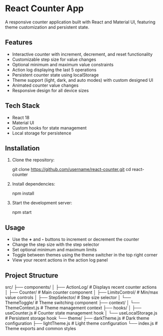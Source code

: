 # React Counter App

A responsive counter application built with React and Material UI, featuring theme customization and persistent state.

## Features

- Interactive counter with increment, decrement, and reset functionality
- Customizable step size for value changes
- Optional minimum and maximum value constraints
- Action log displaying the last 5 operations
- Persistent counter state using localStorage
- Theme support (light, dark, and auto modes) with custom designed UI
- Animated counter value changes
- Responsive design for all device sizes

## Tech Stack

- React 18
- Material UI
- Custom hooks for state management
- Local storage for persistence

## Installation

1. Clone the repository:

   git clone https://github.com/username/react-counter.git
   cd react-counter

2. Install dependencies:

   npm install

3. Start the development server:

   npm start

## Usage

- Use the **+** and **-** buttons to increment or decrement the counter
- Change the step size with the step selector
- Set optional minimum and maximum limits
- Toggle between themes using the theme switcher in the top right corner
- View your recent actions in the action log panel

## Project Structure

src/
├── components/
│   ├── ActionLog/       # Displays recent counter actions
│   ├── Counter/         # Main counter component
│   ├── LimitsControl/   # Min/max value controls
│   ├── StepSelector/    # Step size selector
│   └── ThemeToggle/     # Theme switching component
├── context/
│   └── ThemeContext.js  # Theme management context
├── hooks/
│   ├── useCounter.js    # Counter state management hook
│   └── useLocalStorage.js # Persistent storage hook
└── theme/
├── darkTheme.js     # Dark theme configuration
├── lightTheme.js    # Light theme configuration
└── index.js         # Theme exports and common styles

